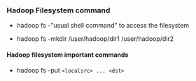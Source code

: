 ### Hadoop Filesystem command
* hadoop fs -"usual shell command" to access the filesystem
 - hadoop fs -mkdir /user/hadoop/dir1 /user/hadoop/dir2
#### Hadoop filesystem important commands
* hadoop fs -put `<localsrc> ... <dst>`

